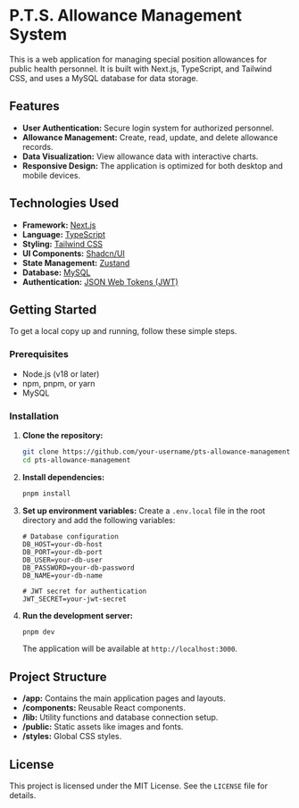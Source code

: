 # P.T.S. Allowance Management System

This is a web application for managing special position allowances for public health personnel. It is built with Next.js, TypeScript, and Tailwind CSS, and uses a MySQL database for data storage.

## Features

- **User Authentication:** Secure login system for authorized personnel.
- **Allowance Management:** Create, read, update, and delete allowance records.
- **Data Visualization:** View allowance data with interactive charts.
- **Responsive Design:** The application is optimized for both desktop and mobile devices.

## Technologies Used

- **Framework:** [Next.js](https://nextjs.org/)
- **Language:** [TypeScript](https://www.typescriptlang.org/)
- **Styling:** [Tailwind CSS](https://tailwindcss.com/)
- **UI Components:** [Shadcn/UI](https://ui.shadcn.com/)
- **State Management:** [Zustand](https://github.com/pmndrs/zustand)
- **Database:** [MySQL](https://www.mysql.com/)
- **Authentication:** [JSON Web Tokens (JWT)](https://jwt.io/)

## Getting Started

To get a local copy up and running, follow these simple steps.

### Prerequisites

- Node.js (v18 or later)
- npm, pnpm, or yarn
- MySQL

### Installation

1. **Clone the repository:**
   ```sh
   git clone https://github.com/your-username/pts-allowance-management.git
   cd pts-allowance-management
   ```

2. **Install dependencies:**
   ```sh
   pnpm install
   ```

3. **Set up environment variables:**
   Create a `.env.local` file in the root directory and add the following variables:

   ```env
   # Database configuration
   DB_HOST=your-db-host
   DB_PORT=your-db-port
   DB_USER=your-db-user
   DB_PASSWORD=your-db-password
   DB_NAME=your-db-name

   # JWT secret for authentication
   JWT_SECRET=your-jwt-secret
   ```

4. **Run the development server:**
   ```sh
   pnpm dev
   ```

   The application will be available at `http://localhost:3000`.

## Project Structure

- **/app:** Contains the main application pages and layouts.
- **/components:** Reusable React components.
- **/lib:** Utility functions and database connection setup.
- **/public:** Static assets like images and fonts.
- **/styles:** Global CSS styles.

## License

This project is licensed under the MIT License. See the `LICENSE` file for details.

